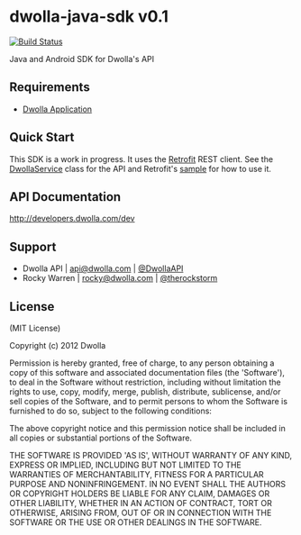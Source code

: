 # dwolla-java-sdk v0.1

[![Build Status](https://travis-ci.org/therockstorm/dwolla-java-sdk.png?branch=master)](https://travis-ci.org/therockstorm/dwolla-java-sdk)

Java and Android SDK for Dwolla's API

## Requirements
- [Dwolla Application](https://www.dwolla.com/applications)

## Quick Start

This SDK is a work in progress. It uses the [Retrofit](https://github.com/square/retrofit) REST client. See the [DwollaService](https://github.com/therockstorm/dwolla-java-sdk/blob/master/src/main/java/com/dwolla/java/sdk/DwollaService.java) class for the API and Retrofit's [sample](https://github.com/square/retrofit/blob/master/samples/twitter-client/src/main/java/com/squareup/retrofit/sample/twitter/Client.java) for how to use it.

## API Documentation

http://developers.dwolla.com/dev

## Support

- Dwolla API | api@dwolla.com | [@DwollaAPI](https://twitter.com/DwollaAPI)
- Rocky Warren | rocky@dwolla.com | [@therockstorm](https://twitter.com/therockstorm)

## License 

(MIT License)

Copyright (c) 2012 Dwolla

Permission is hereby granted, free of charge, to any person obtaining a copy of this software and associated documentation files (the 'Software'), to deal in the Software without restriction, including without limitation the rights to use, copy, modify, merge, publish, distribute, sublicense, and/or sell copies of the Software, and to permit persons to whom the Software is furnished to do so, subject to the following conditions:

The above copyright notice and this permission notice shall be included in all copies or substantial portions of the Software.

THE SOFTWARE IS PROVIDED 'AS IS', WITHOUT WARRANTY OF ANY KIND, EXPRESS OR IMPLIED, INCLUDING BUT NOT LIMITED TO THE WARRANTIES OF MERCHANTABILITY, FITNESS FOR A PARTICULAR PURPOSE AND NONINFRINGEMENT. IN NO EVENT SHALL THE AUTHORS OR COPYRIGHT HOLDERS BE LIABLE FOR ANY CLAIM, DAMAGES OR OTHER LIABILITY, WHETHER IN AN ACTION OF CONTRACT, TORT OR OTHERWISE, ARISING FROM, OUT OF OR IN CONNECTION WITH THE SOFTWARE OR THE USE OR OTHER DEALINGS IN THE SOFTWARE.
